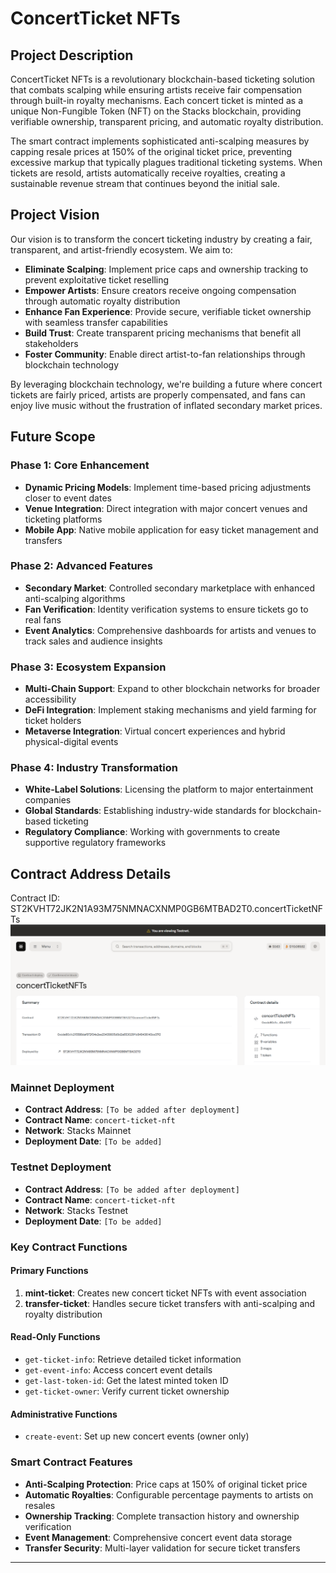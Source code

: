 # ConcertTicket NFTs

## Project Description

ConcertTicket NFTs is a revolutionary blockchain-based ticketing solution that combats scalping while ensuring artists receive fair compensation through built-in royalty mechanisms. Each concert ticket is minted as a unique Non-Fungible Token (NFT) on the Stacks blockchain, providing verifiable ownership, transparent pricing, and automatic royalty distribution.

The smart contract implements sophisticated anti-scalping measures by capping resale prices at 150% of the original ticket price, preventing excessive markup that typically plagues traditional ticketing systems. When tickets are resold, artists automatically receive royalties, creating a sustainable revenue stream that continues beyond the initial sale.

## Project Vision

Our vision is to transform the concert ticketing industry by creating a fair, transparent, and artist-friendly ecosystem. We aim to:

- **Eliminate Scalping**: Implement price caps and ownership tracking to prevent exploitative ticket reselling
- **Empower Artists**: Ensure creators receive ongoing compensation through automatic royalty distribution
- **Enhance Fan Experience**: Provide secure, verifiable ticket ownership with seamless transfer capabilities
- **Build Trust**: Create transparent pricing mechanisms that benefit all stakeholders
- **Foster Community**: Enable direct artist-to-fan relationships through blockchain technology

By leveraging blockchain technology, we're building a future where concert tickets are fairly priced, artists are properly compensated, and fans can enjoy live music without the frustration of inflated secondary market prices.

## Future Scope

### Phase 1: Core Enhancement
- **Dynamic Pricing Models**: Implement time-based pricing adjustments closer to event dates
- **Venue Integration**: Direct integration with major concert venues and ticketing platforms
- **Mobile App**: Native mobile application for easy ticket management and transfers

### Phase 2: Advanced Features
- **Secondary Market**: Controlled secondary marketplace with enhanced anti-scalping algorithms
- **Fan Verification**: Identity verification systems to ensure tickets go to real fans
- **Event Analytics**: Comprehensive dashboards for artists and venues to track sales and audience insights

### Phase 3: Ecosystem Expansion
- **Multi-Chain Support**: Expand to other blockchain networks for broader accessibility
- **DeFi Integration**: Implement staking mechanisms and yield farming for ticket holders
- **Metaverse Integration**: Virtual concert experiences and hybrid physical-digital events

### Phase 4: Industry Transformation
- **White-Label Solutions**: Licensing the platform to major entertainment companies
- **Global Standards**: Establishing industry-wide standards for blockchain-based ticketing
- **Regulatory Compliance**: Working with governments to create supportive regulatory frameworks

## Contract Address Details

Contract ID: ST2KVHT72JK2N1A93M75NMNACXNMP0GB6MTBAD2T0.concertTicketNFTs
![alt text](image.png)
### Mainnet Deployment
- **Contract Address**: `[To be added after deployment]`
- **Contract Name**: `concert-ticket-nft`
- **Network**: Stacks Mainnet
- **Deployment Date**: `[To be added]`

### Testnet Deployment
- **Contract Address**: `[To be added after deployment]`
- **Contract Name**: `concert-ticket-nft`
- **Network**: Stacks Testnet
- **Deployment Date**: `[To be added]`

### Key Contract Functions

#### Primary Functions
1. **mint-ticket**: Creates new concert ticket NFTs with event association
2. **transfer-ticket**: Handles secure ticket transfers with anti-scalping and royalty distribution

#### Read-Only Functions
- `get-ticket-info`: Retrieve detailed ticket information
- `get-event-info`: Access concert event details
- `get-last-token-id`: Get the latest minted token ID
- `get-ticket-owner`: Verify current ticket ownership

#### Administrative Functions
- `create-event`: Set up new concert events (owner only)

### Smart Contract Features

- **Anti-Scalping Protection**: Price caps at 150% of original ticket price
- **Automatic Royalties**: Configurable percentage payments to artists on resales
- **Ownership Tracking**: Complete transaction history and ownership verification
- **Event Management**: Comprehensive concert event data storage
- **Transfer Security**: Multi-layer validation for secure ticket transfers

---

